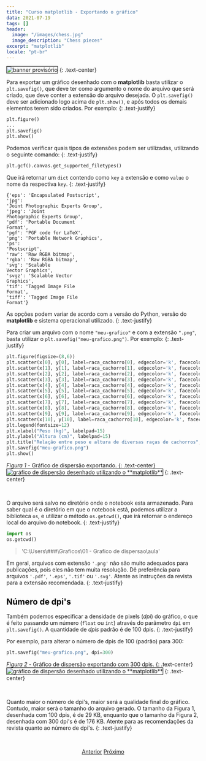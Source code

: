 ```yaml
---
title: "Curso matplotlib - Exportando o gráfico"
data: 2021-07-19
tags: []
header:
  image: "/images/chess.jpg"
  image_description: "Chess pieces"
excerpt: "matplotlib"
locale: "pt-br"
---
```


<img style="border: solid 1px black" src="{{ site.url }}{{ site.baseurl }}/images/curso-matplotlib/generico/banner.png" alt="banner provisório " >
{: .text-center}

<br>

Para exportar um gráfico desenhado com o **matplotlib** basta utilizar o `plt.savefig()`, que deve ter como argumento o nome do arquivo que será criado, que deve conter a extensão do arquivo desejada. O `plt.savefig()` deve ser adicionado logo acima de `plt.show()`, e após todos os demais elementos terem sido criados. Por exemplo:
{: .text-justify}

```python
plt.figure()
...
plt.savefig()
plt.show()
```

Podemos verificar quais tipos de extensões podem ser utilizadas, utilizando o seguinte comando:
{: .text-justify}

```python
plt.gcf().canvas.get_supported_filetypes()
```

Que irá retornar um `dict` contendo como `key` a extensão e como `value` o nome da respectiva `key`.
{: .text-justify}


<code>{'eps': 'Encapsulated Postscript',</code><br>
<code>'jpg': 'Joint Photographic Experts Group',</code><br>
<code>'jpeg': 'Joint Photographic Experts Group',</code><br>
<code>'pdf': 'Portable Document Format',</code><br>
<code>'pgf': 'PGF code for LaTeX',</code><br>
<code>'png': 'Portable Network Graphics',</code><br>
<code>'ps': 'Postscript',</code><br>
<code>'raw': 'Raw RGBA bitmap',</code><br>
<code>'rgba': 'Raw RGBA bitmap',</code><br>
<code>'svg': 'Scalable Vector Graphics',</code><br>
<code>'svgz': 'Scalable Vector Graphics',</code><br>
<code>'tif': 'Tagged Image File Format',</code><br>
<code>'tiff': 'Tagged Image File Format'}</code><br>


As opções podem variar de acordo com a versão do Python, versão do **matplotlib** e sistema operacional utilizado.
{: .text-justify}


Para criar um arquivo com o nome `"meu-grafico"` e com a extensão `".png"`, basta utilizar o `plt.savefig("meu-grafico.png")`. Por exemplo:
{: .text-justify}

```python
plt.figure(figsize=(8,6))
plt.scatter(x[0], y[0], label=raca_cachorro[0], edgecolor='k', facecolor='none', marker='o', s = marker_size)
plt.scatter(x[1], y[1], label=raca_cachorro[1], edgecolor='k', facecolor='none', marker='s', s = marker_size)
plt.scatter(x[2], y[2], label=raca_cachorro[2], edgecolor='k', facecolor='none', marker='p', s = marker_size)
plt.scatter(x[3], y[3], label=raca_cachorro[3], edgecolor='k', facecolor='none', marker='*', s = marker_size)
plt.scatter(x[4], y[4], label=raca_cachorro[4], edgecolor='k', facecolor='none', marker='v', s = marker_size)
plt.scatter(x[5], y[5], label=raca_cachorro[5], edgecolor='k', facecolor='none', marker='^', s = marker_size)
plt.scatter(x[6], y[6], label=raca_cachorro[6], edgecolor='k', facecolor='none', marker='<', s = marker_size)
plt.scatter(x[7], y[7], label=raca_cachorro[7], edgecolor='k', facecolor='none', marker='>', s = marker_size)
plt.scatter(x[8], y[8], label=raca_cachorro[8], edgecolor='k', facecolor='k', marker='x', s = marker_size)
plt.scatter(x[9], y[9], label=raca_cachorro[9], edgecolor='k', facecolor='none', marker='D', s = marker_size)
plt.scatter(x[10], y[10], label=raca_cachorro[10], edgecolor='k', facecolor='none', marker='H', s = marker_size)
plt.legend(fontsize=12)
plt.xlabel("Peso (kg)", labelpad=15)
plt.ylabel("Altura (cm)", labelpad=15)
plt.title("Relação entre peso e altura de diversas raças de cachorros", pad=15)
plt.savefig("meu-grafico.png")
plt.show()
```

*Figura 1* - Gráfico de dispersão exportando.
{: .text-center}
<img style="border: solid 1px black" src="{{ site.url }}{{ site.baseurl }}/images/curso-matplotlib/15/meu-grafico.png" alt="gráfico de dispersão desenhado utilizando o **matplotlib**  ">
{: .text-center}

<br>

O arquivo será salvo no diretório onde o notebook esta armazenado. Para saber qual é o diretório em que o notebook está, podemos utilizar a biblioteca `os`, e utilizar o método `os.getcwd()`, que irá retornar o endereço local do arquivo do notebook.
{: .text-justify}

```python
import os
os.getcwd()
```

> 'C:\\Users\\###\\Graficos\\01 - Grafico de dispersao\\aula'


Em geral, arquivos com extensão `'.png'` não são muito adequados para publicações, pois eles não tem muita resolução. Dê preferência para arquivos `'.pdf'`, `'.eps'`, `'.tif'` ou `'.svg'`. Atente as instruções da revista para a extensão recomendada.
{: .text-justify}



<h2><a style="color:black" id="">Número de dpi's</a></h2>

Também podemos especificar a densidade de pixels (*dpi*) do gráfico, o que é feito passando um número (`float` ou `int`) através do parâmetro `dpi` em `plt.savefig()`. A quantidade de *dpis* padrão é de 100 dpis.
{: .text-justify}

Por exemplo, para alterar o número de dpis de 100 (padrão) para 300:

```python
plt.savefig("meu-grafico.png", dpi=300)
```

*Figura 2* - Gráfico de dispersão exportando com 300 dpis.
{: .text-center}
<img style="border: solid 1px black" src="{{ site.url }}{{ site.baseurl }}/images/curso-matplotlib/15/meu-grafico-02.png" alt="gráfico de dispersão desenhado utilizando o **matplotlib**  ">
{: .text-center}

<br>


Quanto maior o número de dpi's, maior será a qualidade final do gráfico. Contudo, maior será o tamanho do arquivo gerado. O tamanho da Figura 1, desenhada com 100 dpis, é de 29 KB, enquanto que o tamanho da Figura 2, desenhada com 300 dpi's é de 176 KB. Atente para as recomendações da revista quanto ao número de dpi's.
{: .text-justify}



<br>

<p style="text-align: center">
  <a href="/Curso-matplotlib-14" class="btn btn--success">Anterior</a>
  <a href="/Curso-matplotlib-16" class="btn btn--success">Próximo</a>
</p>
